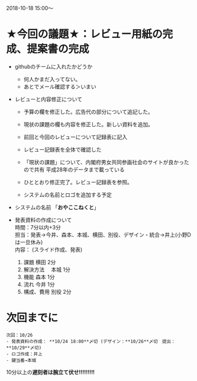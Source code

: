 2018-10-18 15:00〜

# ★今回の議題★：レビュー用紙の完成、提案書の完成

- githubのチームに入れたかどうか
    - 何人かまだ入ってない。
    - あとでメール確認する＞いまい

- レビューと内容修正について
    - 予算の欄を修正した。広告代の部分について追記した。
    - 現状の課題の欄も内容を修正した。新しい資料を追加。
    - 前回と今回のレビューについて記録表に記入
    - レビュー記録表を全体で確認した
    - 「現状の課題」について、内閣府男女共同参画社会のサイトが良かったので共有
        平成28年のデータまで載っている
    
    - ひととおり修正完了。レビュー記録表を参照。
    - システムの名前とロゴを追加する予定

- システムの名前
    「**おやここねくと**」

- 発表資料の作成について    
    時間：7分以内+3分  
    担当：発表→今井、森本、本城、横田、別役、デザイン・統合→井上(小野Dは一旦休み)  
    内容： (スライド作成、発表)  
    1. 課題         横田 2分
    2. 解決方法　   本城 1分
    3. 機能         森本 1分
    4. 流れ         今井 1分
    5. 構成、費用   別役 2分

# 次回までに

    次回：10/26
    - 発表資料の作成： **10/24 18:00**〆切 (デザイン：**10/26**〆切　提出：**10/29**〆切)
    - ロゴ作成：井上
    - 鍵当番→本城
    

10分以上の**遅刻者は腕立て伏せ!!!!!!!!!**
